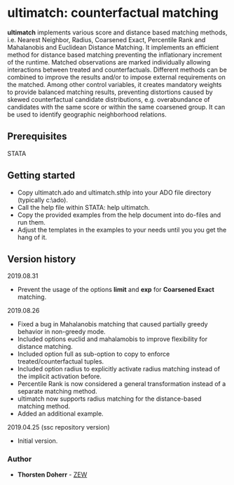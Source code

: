 # ultimatch: counterfactual matching
**ultimatch** implements various score and distance based matching methods, i.e. Nearest Neighbor, Radius, Coarsened Exact, Percentile Rank and Mahalanobis and Euclidean Distance Matching. It implements an efficient method for distance based matching preventing the inflationary increment of the runtime. Matched observations are marked individually allowing interactions between treated and counterfactuals. Different methods can be combined to improve the results and/or to impose external requirements on the matched. Among other control variables, it creates mandatory weights to provide balanced matching results, preventing distortions caused by skewed counterfactual candidate distributions, e.g. overabundance of candidates with the same score or within  the same coarsened group. It can be used to identify geographic neighborhood relations.

## Prerequisites
STATA

## Getting started
* Copy ultimatch.ado and ultimatch.sthlp into your ADO file directory (typically c:\ado).
* Call the help file within STATA: help ultimatch.
* Copy the provided examples from the help document into do-files and run them.
* Adjust the templates in the examples to your needs until you you get the hang of it.

## Version history

2019.08.31
* Prevent the usage of the options **limit** and **exp** for **Coarsened Exact** matching.

2019.08.26
* Fixed a bug in Mahalanobis matching that caused partially greedy behavior in non-greedy mode.
* Included options euclid and mahalamobis to improve flexibility for distance matching.
* Included option full as sub-option to copy to enforce treated/counterfactual tuples.
* Included option radius to explicitly activate radius matching instead of the implicit activation before.
* Percentile Rank is now considered a general transformation instead of a separate matching method.
* ultimatch now supports radius matching for the distance-based matching method.
* Added an additional example.

2019.04.25 (ssc repository version)
* Initial version.

### Author
* **Thorsten Doherr** - [ZEW](https://www.zew.de/en/team/tdo/)
